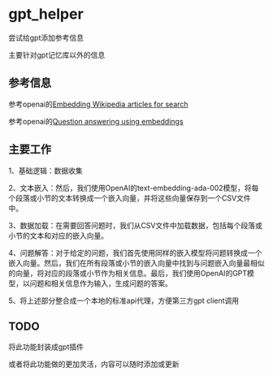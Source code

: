 # gpt_helper
尝试给gpt添加参考信息

主要针对gpt记忆库以外的信息

## 参考信息

参考openai的[Embedding Wikipedia articles for search](
https://github.com/openai/openai-cookbook/blob/2c441ab9a200070fee204a63b4203628c456e878/examples/Embedding_Wikipedia_articles_for_search.ipynb#L647
)

参考openai的[Question answering using embeddings](
https://github.com/openai/openai-cookbook/blob/d891437737cf990a84fc7ac8516d615d7b65540b/examples/Question_answering_using_embeddings.ipynb#L609
)

## 主要工作
1、基础逻辑：数据收集

2、文本嵌入：然后，我们使用OpenAI的text-embedding-ada-002模型，将每个段落或小节的文本转换成一个嵌入向量，并将这些向量保存到一个CSV文件中。

3、数据加载：在需要回答问题时，我们从CSV文件中加载数据，包括每个段落或小节的文本和对应的嵌入向量。

4、问题解答：对于给定的问题，我们首先使用同样的嵌入模型将问题转换成一个嵌入向量。然后，我们在所有段落或小节的嵌入向量中找到与问题嵌入向量最相似的向量，将对应的段落或小节作为相关信息。最后，我们使用OpenAI的GPT模型，以问题和相关信息作为输入，生成问题的答案。

5、将上述部分整合成一个本地的标准api代理，方便第三方gpt client调用

## TODO
将此功能封装成gpt插件

或者将此功能做的更加灵活，内容可以随时添加或更新